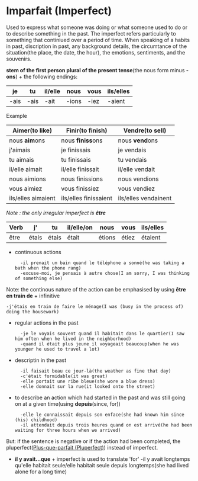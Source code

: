 # Imparfait (Imperfect)

Used to express what someone was doing or what someone used to do or to describe something in the past. The imperfect refers particularly to something that continiued over a period of time. When speaking of a habits in past, discription in past, any background details, the circumtance of the situation(the place, the date, the hour), the emotions, sentiments, and the souvenirs.

**stem of the first person plural of the present tense**(the nous form minus **-ons**) + the following endings:

|**je**|**tu**|**il/elle**|**nous**|**vous**|**ils/elles**|
|--|--|--|--|--|--|
|-ais|-ais|-ait|-ions|-iez|-aient|

Example

|Aimer(to like)|Finir(to finish)|Vendre(to sell)|
|--|--|--|
|nous **aim**ons|nous **finiss**ons|nous **vend**ons|
|j'aimais|je finissais|je vendais|
|tu aimais|tu finissais|tu vendais|
|il/elle aimait|il/elle finissait|il/elle vendait|
|nous aimions|nous finissions|nous vendions|
|vous aimiez|vous finissiez|vous vendiez|
|ils/elles aimaient|ils/elles finissaient|ils/elles vendainent|


*Note : the only irregular imperfect is **être***

|Verb|**j'**|**tu**|**il/elle/on**|**nous**|**vous**|**ils/elles**|
|--|--|--|--|--|--|--|
|être|étais|étais|était|étions|étiez|étaient|


- continuous actions

        -il prenait un bain quand le téléphone a sonné(he was taking a bath when the phone rang)
        -excuse-moi, je pensais à autre chose(I am sorry, I was thinking of something else)

Note: the continous nature of the action can be emphasised by using **être en train de** + infinitive
```
-j'étais en train de faire le ménage(I was (busy in the process of) doing the housework)
```

- regular actions in the past

        -je le voyais souvent quand il habitait dans le quartier(I saw him often when he lived in the neighborhood)
        -quand il était plus jeune il voyageait beaucoup(when he was younger he used to travel a lot)

- descriptin in the past

        -il faisait beau ce jour-là(the weather as fine that day)
        -c'était formidable(it was great)
        -elle portait une ribe bleue(she wore a blue dress)
        -elle donnait sur la rue(it looked onto the street)

- to describe an action which had started in the past and was still going on at a given time(using **depuis**(since, for))

        -elle le connaissait depuis son enface(she had known him since (his) childhood)
        -il attendait depuis trois heures quand on est arrivé(he had been waiting for three hours when we arrived)

But: if the sentence is negative or if the action had been completed, the pluperfect([Plus-que-parfait (Pluperfect)](chapter_8.6_verbsPlusqueperfait.md)) instead of imperfect.

- **il y avait...que** + imperfect is used to translate 'for'
        -il y avait longtemps qu'elle habitait seule/elle habitait seule depuis longtemps(she had lived alone for a long time)